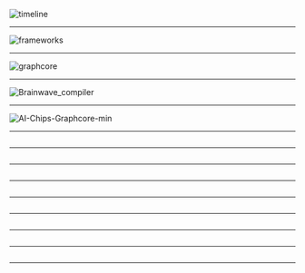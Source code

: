 ![timeline](https://github.com/gopala-kr/a-week-in-wild-ai/blob/master/12-ai-hardware-compilers/comp/timeline.PNG)

-----------

![frameworks](https://github.com/gopala-kr/a-week-in-wild-ai/blob/master/12-ai-hardware-compilers/comp/frameworks.PNG)

-----------
![graphcore](https://github.com/gopala-kr/a-week-in-wild-ai/blob/master/12-ai-hardware-compilers/comp/graphcore.PNG)

-----------
![Brainwave_compiler](https://github.com/gopala-kr/a-week-in-wild-ai/blob/master/12-ai-hardware-compilers/comp/Brainwave_compiler.PNG)

-----------
![AI-Chips-Graphcore-min](https://cdn.nanalyze.com/uploads/2017/05/AI-Chips-Graphcore-min.jpg)

-----------
![]()

-----------
![]()

-----------
![]()

-----------
![]()

-----------
![]()

-----------
![]()

-----------
![]()

-----------
![]()

-----------

